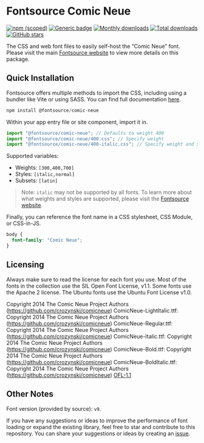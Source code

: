 # Fontsource Comic Neue

[![npm (scoped)](https://img.shields.io/npm/v/@fontsource/comic-neue?color=brightgreen)](https://www.npmjs.com/package/@fontsource/comic-neue) [![Generic badge](https://img.shields.io/badge/fontsource-passing-brightgreen)](https://github.com/fontsource/fontsource) [![Monthly downloads](https://badgen.net/npm/dm/@fontsource/comic-neue)](https://github.com/fontsource/fontsource) [![Total downloads](https://badgen.net/npm/dt/@fontsource/comic-neue)](https://github.com/fontsource/fontsource) [![GitHub stars](https://img.shields.io/github/stars/fontsource/fontsource.svg?style=social&label=Star)](https://github.com/fontsource/fontsource/stargazers)

The CSS and web font files to easily self-host the “Comic Neue” font. Please visit the main [Fontsource website](https://fontsource.org/fonts/comic-neue) to view more details on this package.

## Quick Installation

Fontsource offers multiple methods to import the CSS, including using a bundler like Vite or using SASS. You can find full documentation [here](https://fontsource.org/docs/getting-started/introduction).

```javascript
npm install @fontsource/comic-neue
```

Within your app entry file or site component, import it in.

```javascript
import "@fontsource/comic-neue"; // Defaults to weight 400
import "@fontsource/comic-neue/400.css"; // Specify weight
import "@fontsource/comic-neue/400-italic.css"; // Specify weight and style
```

Supported variables:
- Weights: `[300,400,700]`
- Styles: `[italic,normal]`
- Subsets: `[latin]`

> Note: `italic` may not be supported by all fonts. To learn more about what weights and styles are supported, please visit the [Fontsource website](https://fontsource.org/fonts/comic-neue).

Finally, you can reference the font name in a CSS stylesheet, CSS Module, or CSS-in-JS.

```css
body {
  font-family: "Comic Neue";
}
```

## Licensing
Always make sure to read the license for each font you use. Most of the fonts in the collection use the SIL Open Font License, v1.1. Some fonts use the Apache 2 license. The Ubuntu fonts use the Ubuntu Font License v1.0.

Copyright 2014 The Comic Neue Project Authors (https://github.com/crozynski/comicneue) ComicNeue-LightItalic.ttf: Copyright 2014 The Comic Neue Project Authors (https://github.com/crozynski/comicneue) ComicNeue-Regular.ttf: Copyright 2014 The Comic Neue Project Authors (https://github.com/crozynski/comicneue) ComicNeue-Italic.ttf: Copyright 2014 The Comic Neue Project Authors (https://github.com/crozynski/comicneue) ComicNeue-Bold.ttf: Copyright 2014 The Comic Neue Project Authors (https://github.com/crozynski/comicneue) ComicNeue-BoldItalic.ttf: Copyright 2014 The Comic Neue Project Authors (https://github.com/crozynski/comicneue)
[OFL-1.1](https://openfontlicense.org)

## Other Notes
Font version (provided by source): `v9`.

If you have any suggestions or ideas to improve the performance of font loading or expand the existing library, feel free to star and contribute to this repository. You can share your suggestions or ideas by creating an [issue](https://github.com/fontsource/fontsource/issues).